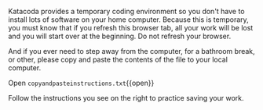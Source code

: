 Katacoda provides a temporary coding environment so you don't have to install lots of software on your home computer.  Because this is temporary, you must know that if you refresh this browser tab, all your work will be lost and you will start over at the beginning.  Do not refresh your browser.

And if you ever need to step away from the computer, for a bathroom break, or other, please copy and paste the contents of the file to your local computer.  

Open `copyandpasteinstructions.txt`{{open}} 

Follow the instructions you see on the right to practice saving your work.

